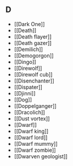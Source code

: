 ## D
- [[Dark One]]
- [[Death]]
- [[Death flayer]]
- [[Death gazer]]
- [[Demilich]]
- [[Demogorgon]]
- [[Dingo]]
- [[Direwolf]]
- [[Direwolf cub]]
- [[Disenchanter]]
- [[Dispater]]
- [[Djinni]]
- [[Dog]]
- [[Doppelganger]]
- [[Dracolich]]
- [[Dust vortex]]
- [[Dwarf]]
- [[Dwarf king]]
- [[Dwarf lord]]
- [[Dwarf mummy]]
- [[Dwarf zombie]]
- [[Dwarven geologist]]
